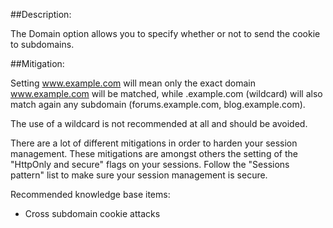 ##Description:

The Domain option allows you to specify whether or not to send the cookie to subdomains.

##Mitigation:

Setting www.example.com will mean only the exact domain www.example.com will
be matched, while .example.com (wildcard) will also match again any
subdomain (forums.example.com, blog.example.com).

The use of a wildcard is not recommended at all and should be avoided.

There are a lot of different mitigations in order to harden your session management.
These mitigations are amongst others the setting of the "HttpOnly and secure" flags on
your sessions. Follow the "Sessions pattern" list to make sure your session management is
secure.

Recommended knowledge base items:

- Cross subdomain cookie attacks

